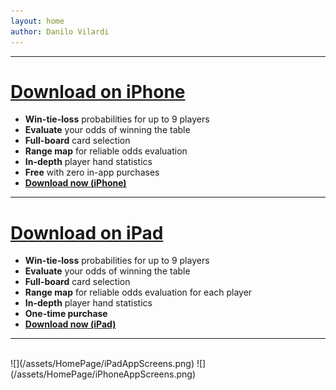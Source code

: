 ```yaml
---
layout: home
author: Danilo Vilardi
---
```


----

# [Download on iPhone](https://apps.apple.com/app/apple-store/id1524398420?pt=121864549&ct=ghp&mt=8)

* **Win-tie-loss** probabilities for up to 9 players
* **Evaluate** your odds of winning the table
* **Full-board** card selection
* **Range map** for reliable odds evaluation
* **In-depth** player hand statistics
* **Free** with zero in-app purchases
* **[Download now (iPhone)](https://apps.apple.com/app/apple-store/id1524398420?pt=121864549&ct=GitHubPages&mt=8)**

----

# [Download on iPad](https://apps.apple.com/app/apple-store/id1526255067?pt=121864549&ct=ghp&mt=8)
* **Win-tie-loss** probabilities for up to 9 players
* **Evaluate** your odds of winning the table
* **Full-board** card selection
* **Range map** for reliable odds evaluation for each player
* **In-depth** player hand statistics
* **One-time purchase**
* **[Download now (iPad)](https://apps.apple.com/app/apple-store/id1526255067?pt=121864549&ct=ghp&mt=8)**

----
<br>
![](/assets/HomePage/iPadAppScreens.png)
![](/assets/HomePage/iPhoneAppScreens.png)



